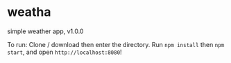 # weatha
simple weather app, v1.0.0

To run:
Clone / download then enter the directory. Run `npm install` then `npm start`, and open `http://localhost:8080`!
